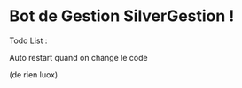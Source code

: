 # Bot de Gestion SilverGestion !

Todo List :

Auto restart quand on change le code

(de rien luox)
